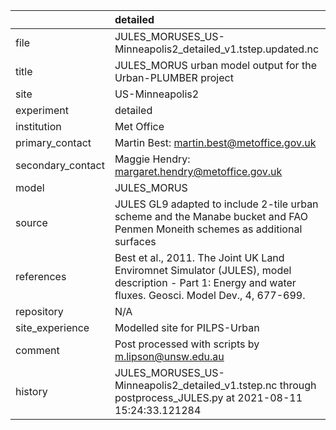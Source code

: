|                   | detailed                                                                                                                                                |
|:------------------|:--------------------------------------------------------------------------------------------------------------------------------------------------------|
| file              | JULES_MORUSES_US-Minneapolis2_detailed_v1.tstep.updated.nc                                                                                              |
| title             | JULES_MORUS urban model output for the Urban-PLUMBER project                                                                                            |
| site              | US-Minneapolis2                                                                                                                                         |
| experiment        | detailed                                                                                                                                                |
| institution       | Met Office                                                                                                                                              |
| primary_contact   | Martin Best: martin.best@metoffice.gov.uk                                                                                                               |
| secondary_contact | Maggie Hendry: margaret.hendry@metoffice.gov.uk                                                                                                         |
| model             | JULES_MORUS                                                                                                                                             |
| source            | JULES GL9 adapted to include 2-tile urban scheme and the Manabe bucket and FAO Penmen Moneith schemes as additional surfaces                            |
| references        | Best et al., 2011. The Joint UK Land Enviromnet Simulator (JULES), model description - Part 1: Energy and water fluxes. Geosci. Model Dev., 4, 677-699. |
| repository        | N/A                                                                                                                                                     |
| site_experience   | Modelled site for PILPS-Urban                                                                                                                           |
| comment           | Post processed with scripts by m.lipson@unsw.edu.au                                                                                                     |
| history           | JULES_MORUSES_US-Minneapolis2_detailed_v1.tstep.nc through postprocess_JULES.py at 2021-08-11 15:24:33.121284                                           |
